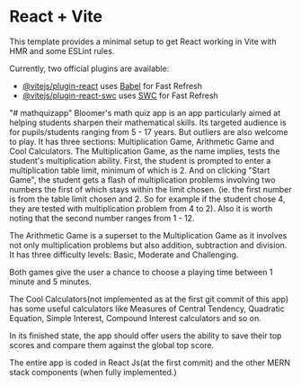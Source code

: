 # React + Vite

This template provides a minimal setup to get React working in Vite with HMR and some ESLint rules.

Currently, two official plugins are available:

- [@vitejs/plugin-react](https://github.com/vitejs/vite-plugin-react/blob/main/packages/plugin-react/README.md) uses [Babel](https://babeljs.io/) for Fast Refresh
- [@vitejs/plugin-react-swc](https://github.com/vitejs/vite-plugin-react-swc) uses [SWC](https://swc.rs/) for Fast Refresh

"# mathquizapp" 
Bloomer's math quiz app is an app particularly aimed at helping students sharpen their mathematical skills. Its targeted audience is for pupils/students ranging from 5 - 17 years. But outliers are also welcome to play. It has three sections: Multiplication Game, Arithmetic Game and Cool Calculators. The Multiplication Game, as the name implies, tests the student's multiplication ability. First, the student is prompted to enter a multiplication table limit, minimum of which is 2. And on clicking "Start Game", the student gets a flash of multiplication problems involving two numbers the first of which stays within the limit chosen. (ie. the first number is from the table limit chosen and 2. So for example if the student chose 4, they are tested with multiplication problem from 4 to 2). Also it is worth noting that the second number ranges from 1 - 12.

The Arithmetic Game is a superset to the Multiplication Game as it involves not only multiplication problems but also addition, subtraction and division. It has three difficulty levels: Basic, Moderate and Challenging.

Both games give the user a chance to choose a playing time between 1 minute and 5 minutes.

The Cool Calculators(not implemented as at the first git commit of this app) has some useful calculators like Measures of Central Tendency, Quadratic Equation, Simple Interest, Compound Interest calculators and so on.

In its finished state, the app should offer users the ability to save their top scores and compare them against the global top score.

The entire app is coded in React Js(at the first commit) and the other MERN stack components (when fully implemented.)